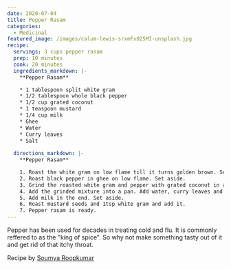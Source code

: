```yaml
---
date: 2020-07-04
title: Pepper Rasam
categories:
  - Medicinal
featured_image: /images/calum-lewis-srxmFx025MI-unsplash.jpg
recipe:
  servings: 3 cups pepper rasam
  prep: 10 minutes
  cook: 20 minutes
  ingredients_markdown: |-
    **Pepper Rasam**

    * 1 tablespoon split white gram
    * 1/2 tablespoon whole black pepper
    * 1/2 cup grated coconut
    * 1 teaspoon mustard
    * 1/4 cup milk
    * Ghee
    * Water
    * Curry leaves
    * Salt
    
  directions_markdown: |-
    **Pepper Rasam**

    1. Roast the white gram on low flame till it turns golden brown. Set aside.
    2. Roast black pepper in ghee on low flame. Set aside.
    3. Grind the roasted white gram and pepper with grated coconut in a mixer. Add water so that it turns into a thick paste.
    4. Add the grinded mixture into a pan. Add water, curry leaves and salt. Boil the mixture.
    5. Add milk in the end. Set aside.
    6. Roast mustard seeds and 1tsp white gram and add it.
    7. Pepper rasam is ready.
---
```

Pepper has been used for decades in treating cold and flu. It is commonly reffered to as the "king of spice". So why not make something tasty out of it and get rid of that itchy throat.

Recipe by [Soumya Roopkumar](https://instagram.com/soumyakumar27/)

